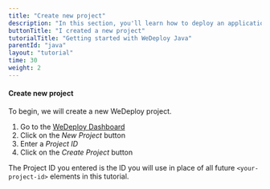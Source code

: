 ```yaml
---
title: "Create new project"
description: "In this section, you'll learn how to deploy an application using WeDeploy Java."
buttonTitle: "I created a new project"
tutorialTitle: "Getting started with WeDeploy Java"
parentId: "java"
layout: "tutorial"
time: 30
weight: 2
---
```


#### Create new project

To begin, we will create a new WeDeploy project.

1. Go to the <a href="http://dashboard.wedeploy.com" target="_blank">WeDeploy Dashboard</a>
2. Click on the _New Project_ button
3. Enter a _Project ID_
4. Click on the _Create Project_ button

The Project ID you entered is the ID you will use in place of all future `<your-project-id>` elements in this tutorial.
